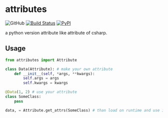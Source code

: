# attributes

![GitHub](https://img.shields.io/github/license/Cologler/attributes-python.svg)
[![Build Status](https://travis-ci.com/Cologler/attributes-python.svg?branch=master)](https://travis-ci.com/Cologler/click-anno-python)
[![PyPI](https://img.shields.io/pypi/v/attributes.svg)](https://pypi.org/project/attributes/)

a python version attribute like attribute of csharp.

## Usage

``` py
from attributes import Attribute

class Data(Attribute): # make your own attribute
    def __init__(self, *args, **kwargs):
        self.args = args
        self.kwargs = kwargs

@Data(1, 2) # use your attribute
class SomeClass:
    pass

data, = Attribute.get_attrs(SomeClass) # than load on runtime and use it.
```
